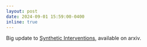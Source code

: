 ```yaml
---
layout: post
date: 2024-09-01 15:59:00-0400
inline: true
---
```


Big update to [Synthetic Interventions](https://arxiv.org/pdf/2006.07691), available on arxiv. 